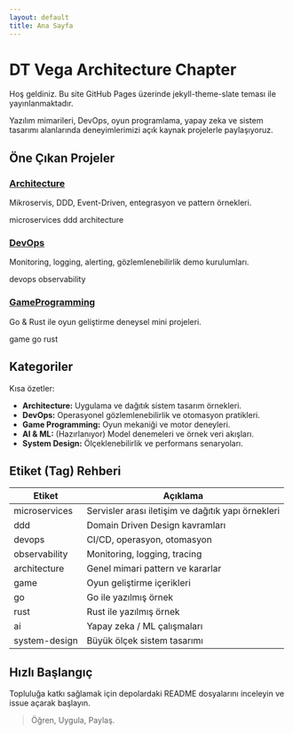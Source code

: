 ```yaml
---
layout: default
title: Ana Sayfa
---
```


# DT Vega Architecture Chapter

Hoş geldiniz. Bu site GitHub Pages üzerinde jekyll-theme-slate teması ile yayınlanmaktadır.

Yazılım mimarileri, DevOps, oyun programlama, yapay zeka ve sistem tasarımı alanlarında deneyimlerimizi açık kaynak projelerle paylaşıyoruz.

## Öne Çıkan Projeler
<div class="featured-grid">
  <div class="card">
    <h3><a href="https://github.com/DTVegaArchChapter/Architecture">Architecture</a></h3>
    <p>Mikroservis, DDD, Event-Driven, entegrasyon ve pattern örnekleri.</p>
    <p class="tags"><span class="tag tag-microservices">microservices</span> <span class="tag tag-ddd">ddd</span> <span class="tag tag-arch">architecture</span></p>
  </div>
  <div class="card">
    <h3><a href="https://github.com/DTVegaArchChapter/DevOps">DevOps</a></h3>
    <p>Monitoring, logging, alerting, gözlemlenebilirlik demo kurulumları.</p>
    <p class="tags"><span class="tag tag-devops">devops</span> <span class="tag tag-observability">observability</span></p>
  </div>
  <div class="card">
    <h3><a href="https://github.com/DTVegaArchChapter/GameProgramming">GameProgramming</a></h3>
    <p>Go & Rust ile oyun geliştirme deneysel mini projeleri.</p>
    <p class="tags"><span class="tag tag-game">game</span> <span class="tag tag-go">go</span> <span class="tag tag-rust">rust</span></p>
  </div>
</div>

## Kategoriler
Kısa özetler:
- <strong>Architecture:</strong> Uygulama ve dağıtık sistem tasarım örnekleri.
- <strong>DevOps:</strong> Operasyonel gözlemlenebilirlik ve otomasyon pratikleri.
- <strong>Game Programming:</strong> Oyun mekaniği ve motor deneyleri.
- <strong>AI & ML:</strong> (Hazırlanıyor) Model denemeleri ve örnek veri akışları.
- <strong>System Design:</strong> Ölçeklenebilirlik ve performans senaryoları.

## Etiket (Tag) Rehberi
<div class="tag-legend">

| Etiket | Açıklama |
|-------|----------|
| microservices | Servisler arası iletişim ve dağıtık yapı örnekleri |
| ddd | Domain Driven Design kavramları |
| devops | CI/CD, operasyon, otomasyon |
| observability | Monitoring, logging, tracing |
| architecture | Genel mimari pattern ve kararlar |
| game | Oyun geliştirme içerikleri |
| go | Go ile yazılmış örnek |
| rust | Rust ile yazılmış örnek |
| ai | Yapay zeka / ML çalışmaları |
| system-design | Büyük ölçek sistem tasarımı |

</div>

## Hızlı Başlangıç
Topluluğa katkı sağlamak için depolardaki README dosyalarını inceleyin ve issue açarak başlayın.

> Öğren, Uygula, Paylaş.
